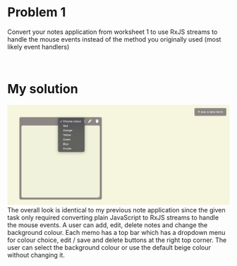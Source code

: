 # Problem 1
Convert your notes application from worksheet 1 to use RxJS streams to handle the
mouse events instead of the method you originally used (most likely event handlers)

</br>

# My solution
![Sketch](/images/n1.png)
The overall look is identical to my previous note application since the given task only required converting plain JavaScript to RxJS streams to handle the mouse events. A user can add, edit, delete notes and change the background colour. Each memo has a top bar which has a dropdown menu for colour choice, edit / save and delete buttons at the right top corner. The user can select the background colour or use the default beige colour without changing it.


